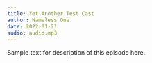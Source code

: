 ```yaml
---
title: Yet Another Test Cast
author: Nameless One
date: 2022-01-21
audio: audio.mp3
---
```


Sample text for description of this episode here.
